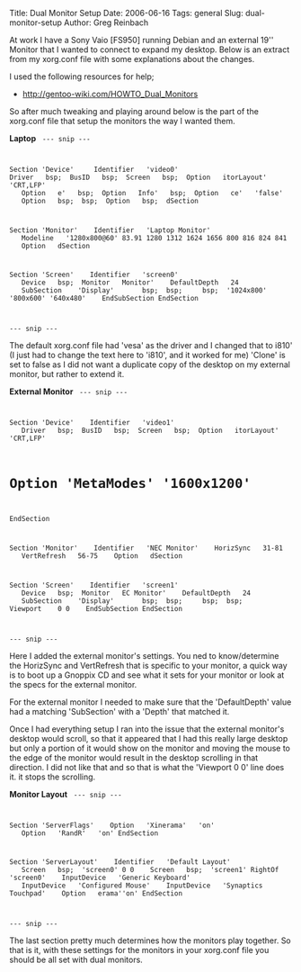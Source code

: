 Title: Dual Monitor Setup
Date: 2006-06-16
Tags: general
Slug: dual-monitor-setup
Author: Greg Reinbach

At work I have a Sony Vaio [FS950] running Debian and an external 19'' Monitor that I wanted to connect to expand my desktop. Below is an extract from my xorg.conf file with some explanations about the changes.

I used the following resources for help;
 - <a href='http://gentoo-wiki.com/HOWTO_Dual_Monitors'>http://gentoo-wiki.com/HOWTO_Dual_Monitors</a>

So after much tweaking and playing around below is the part of the xorg.conf file that setup the monitors the way I wanted them.

<strong>Laptop</strong>
<code>
--- snip ---

Section 'Device'
&nbsp;&nbsp;&nbsp;      Identifier&nbsp;&nbsp;&nbsp;'video0'
&nbsp;&nbsp;&nbsp;        Driver&nbsp;&nbsp;&nbsp;bsp;&nbsp;&nbsp;BusID&nbsp;&nbsp;&nbsp;bsp;&nbsp;&nbsp;Screen&nbsp;&nbsp;&nbsp;bsp;&nbsp;&nbsp;Option&nbsp;&nbsp;&nbsp;itorLayout'&nbsp;&nbsp;&nbsp; 'CRT,LFP'
&nbsp;&nbsp;&nbsp;Option&nbsp;&nbsp;&nbsp;e'&nbsp;&nbsp;&nbsp;bsp;&nbsp;&nbsp;Option&nbsp;&nbsp;&nbsp;Info'&nbsp;&nbsp;&nbsp;bsp;&nbsp;&nbsp;Option&nbsp;&nbsp;&nbsp;ce'&nbsp;&nbsp;&nbsp;'false'
&nbsp;&nbsp;&nbsp;Option&nbsp;&nbsp;&nbsp;bsp;&nbsp;&nbsp;bsp;&nbsp;&nbsp;Option&nbsp;&nbsp;&nbsp;bsp;&nbsp;&nbsp;dSection

Section 'Monitor'
&nbsp;&nbsp;&nbsp;Identifier&nbsp;&nbsp;&nbsp;'Laptop Monitor'
&nbsp;&nbsp;&nbsp;Modeline&nbsp;&nbsp;&nbsp;'1280x800@60' 83.91 1280 1312 1624 1656 800 816 824 841
&nbsp;&nbsp;&nbsp;Option&nbsp;&nbsp;&nbsp;dSection

Section 'Screen'
&nbsp;&nbsp;&nbsp;Identifier&nbsp;&nbsp;&nbsp;'screen0'
&nbsp;&nbsp;&nbsp;Device&nbsp;&nbsp;&nbsp;bsp;&nbsp;&nbsp;Monitor&nbsp;&nbsp;&nbsp;Monitor'
&nbsp;&nbsp;&nbsp;DefaultDepth&nbsp;&nbsp;&nbsp;24
&nbsp;&nbsp;&nbsp;SubSection&nbsp;&nbsp;&nbsp; 'Display'
&nbsp;&nbsp;&nbsp;&nbsp;&nbsp;&nbsp;bsp;&nbsp;&nbsp;bsp;&nbsp;&nbsp;&nbsp;&nbsp;&nbsp;bsp;&nbsp;&nbsp;'1024x800' '800x600' '640x480'
&nbsp;&nbsp;&nbsp;EndSubSection
EndSection

--- snip ---
</code>

The default xorg.conf file had 'vesa' as the driver and I changed that to i810' (I just had to change the text here to 'i810', and it worked for me)
'Clone' is set to false as I did not want a duplicate copy of the desktop on my external monitor, but rather to extend it.

<strong>External Monitor</strong>
<code>
--- snip ---

Section 'Device'
&nbsp;&nbsp;&nbsp;Identifier&nbsp;&nbsp;&nbsp;'video1'
&nbsp;&nbsp;&nbsp;Driver&nbsp;&nbsp;&nbsp;bsp;&nbsp;&nbsp;BusID&nbsp;&nbsp;&nbsp;bsp;&nbsp;&nbsp;Screen&nbsp;&nbsp;&nbsp;bsp;&nbsp;&nbsp;Option&nbsp;&nbsp;&nbsp;itorLayout'&nbsp;&nbsp;&nbsp; 'CRT,LFP'
#        Option          'MetaModes' '1600x1200'
EndSection

Section 'Monitor'
&nbsp;&nbsp;&nbsp;Identifier&nbsp;&nbsp;&nbsp;'NEC Monitor'
&nbsp;&nbsp;&nbsp;HorizSync&nbsp;&nbsp;&nbsp;31-81
&nbsp;&nbsp;&nbsp;VertRefresh&nbsp;&nbsp;&nbsp;56-75
&nbsp;&nbsp;&nbsp;Option&nbsp;&nbsp;&nbsp;dSection

Section 'Screen'
&nbsp;&nbsp;&nbsp;Identifier&nbsp;&nbsp;&nbsp;'screen1'
&nbsp;&nbsp;&nbsp;Device&nbsp;&nbsp;&nbsp;bsp;&nbsp;&nbsp;Monitor&nbsp;&nbsp;&nbsp;EC Monitor'
&nbsp;&nbsp;&nbsp;DefaultDepth&nbsp;&nbsp;&nbsp;24
&nbsp;&nbsp;&nbsp;SubSection&nbsp;&nbsp;&nbsp; 'Display'
&nbsp;&nbsp;&nbsp;&nbsp;&nbsp;&nbsp;bsp;&nbsp;&nbsp;bsp;&nbsp;&nbsp;&nbsp;&nbsp;&nbsp;bsp;&nbsp;&nbsp;bsp;&nbsp;&nbsp;&nbsp;&nbsp;&nbsp;                Viewport&nbsp;&nbsp;&nbsp;        0 0
&nbsp;&nbsp;&nbsp;EndSubSection
EndSection

--- snip ---
</code>

Here I added the external monitor's settings. You ned to know/determine the HorizSync and VertRefresh that is specific to your monitor, a quick way is to boot up a Gnoppix CD and see what it sets for your monitor or look at the specs for the external monitor.

For the external monitor I needed to make sure that the 'DefaultDepth' value had a matching 'SubSection' with a 'Depth' that matched it.

Once I had everything setup I ran into the issue that the external monitor's desktop would scroll, so that it appeared that I had this really large desktop but only a portion of it would show on the monitor and moving the mouse to the edge of the monitor would result in the desktop scrolling in that direction. I did not like that and so that is what the 'Viewport 0 0' line does it. it stops the scrolling.

<strong>Monitor Layout</strong>
<code>
--- snip ---

Section 'ServerFlags'
&nbsp;&nbsp;&nbsp;Option&nbsp;&nbsp;&nbsp;'Xinerama'&nbsp;&nbsp;&nbsp;'on'
&nbsp;&nbsp;&nbsp;Option&nbsp;&nbsp;&nbsp;'RandR'&nbsp;&nbsp;&nbsp;'on'
EndSection

Section 'ServerLayout'
&nbsp;&nbsp;&nbsp;Identifier&nbsp;&nbsp;&nbsp;'Default Layout'
&nbsp;&nbsp;&nbsp;Screen&nbsp;&nbsp;&nbsp;bsp;&nbsp;&nbsp;'screen0' 0 0
&nbsp;&nbsp;&nbsp;Screen&nbsp;&nbsp;&nbsp;bsp;&nbsp;&nbsp;'screen1' RightOf 'screen0'
&nbsp;&nbsp;&nbsp;InputDevice&nbsp;&nbsp;&nbsp;'Generic Keyboard'
&nbsp;&nbsp;&nbsp;InputDevice&nbsp;&nbsp;&nbsp;'Configured Mouse'
&nbsp;&nbsp;&nbsp;InputDevice&nbsp;&nbsp;&nbsp;'Synaptics Touchpad'
&nbsp;&nbsp;&nbsp;Option&nbsp;&nbsp;&nbsp;erama''on'
EndSection

--- snip ---
</code>

The last section pretty much determines how the monitors play together. So that is it, with these settings for the monitors in your xorg.conf file you should be all set with dual monitors.

